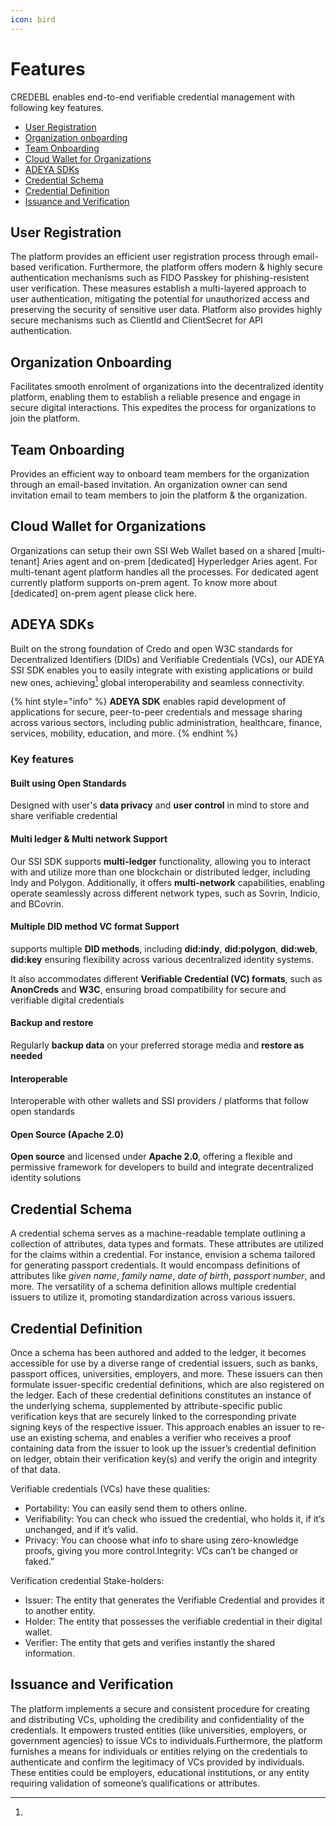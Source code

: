 ```yaml
---
icon: bird
---
```


# Features

CREDEBL enables end-to-end verifiable credential management with following key features.

* [User Registration](features.md#user-registration)
* [Organization onboarding](features.md#organization-onboarding)
* [Team Onboarding](features.md#team-onboarding)
* [Cloud Wallet for Organizations](features.md#cloud-wallet-for-organizations)
* [ADEYA ](features.md#adeya-mobile-wallet-for-holders)[SDKs](features.md#adeya-sdks)
* [Credential Schema](features.md#credential-schema)
* [Credential Definition](features.md#credential-definition)
* [Issuance and Verification](features.md#issuance-and-verification)

## **User Registration**

The platform provides an efficient user registration process through email-based verification. Furthermore, the platform offers modern & highly secure authentication mechanisms such as FIDO Passkey for phishing-resistent user verification. These measures establish a multi-layered approach to user authentication, mitigating the potential for unauthorized access and preserving the security of sensitive user data. Platform also provides highly secure mechanisms such as ClientId and ClientSecret for API authentication.

## **Organization Onboarding**

Facilitates smooth enrolment of organizations into the decentralized identity platform, enabling them to establish a reliable presence and engage in secure digital interactions. This expedites the process for organizations to join the platform.

## **Team Onboarding**

Provides an efficient way to onboard team members for the organization through an email-based invitation. An organization owner can send invitation email to team members to join the platform & the organization.

## **Cloud Wallet for Organizations**

Organizations can setup their own SSI Web Wallet based on a shared \[multi-tenant] Aries agent and on-prem \[dedicated] Hyperledger Aries agent. For multi-tenant agent platform handles all the processes. For dedicated agent currently platform supports on-prem agent. To know more about \[dedicated] on-prem agent please click here.

## **ADEYA SDKs**

Built on the strong foundation of Credo and open W3C standards for Decentralized Identifiers (DIDs) and Verifiable Credentials (VCs), our ADEYA SSI SDK enables you to easily integrate with existing applications or build new ones, achieving[^1] global interoperability and seamless connectivity.

{% hint style="info" %}
**ADEYA SDK** enables rapid development of applications for secure, peer-to-peer credentials and message sharing across various sectors, including public administration, healthcare, finance, services, mobility, education, and more.
{% endhint %}

### Key features

#### Built using Open Standards

Designed with user's **data privacy** and **user control** in mind to store and share verifiable credential

#### Multi ledger & Multi network Support

Our SSI SDK supports **multi-ledger** functionality, allowing you to interact with and utilize more than one blockchain or distributed ledger, including Indy and Polygon. Additionally, it offers **multi-network** capabilities, enabling operate seamlessly across different network types, such as Sovrin, Indicio, and BCovrin.

#### Multiple DID method VC format Support

supports multiple **DID methods**, including **did:indy**, **did:polygon**, **did:web**, **did:key** ensuring flexibility across various decentralized identity systems.

It also accommodates different **Verifiable Credential (VC) formats**, such as **AnonCreds** and **W3C**, ensuring broad compatibility for secure and verifiable digital credentials

#### Backup and restore

Regularly **backup data** on your preferred storage media and **restore as needed**

#### Interoperable

Interoperable with other wallets and SSI providers / platforms that follow open standards

#### Open Source (Apache 2.0)

**Open source** and licensed under **Apache 2.0**, offering a flexible and permissive framework for developers to build and integrate decentralized identity solutions

## **Credential Schema**

A credential schema serves as a machine-readable template outlining a collection of attributes, data types and formats. These attributes are utilized for the claims within a credential. For instance, envision a schema tailored for generating passport credentials. It would encompass definitions of attributes like _given name_, _family name_, _date of birth_, _passport number_, and more. The versatility of a schema definition allows multiple credential issuers to utilize it, promoting standardization across various issuers.

## **Credential Definition**

Once a schema has been authored and added to the ledger, it becomes accessible for use by a diverse range of credential issuers, such as banks, passport offices, universities, employers, and more. These issuers can then formulate issuer-specific credential definitions, which are also registered on the ledger. Each of these credential definitions constitutes an instance of the underlying schema, supplemented by attribute-specific public verification keys that are securely linked to the corresponding private signing keys of the respective issuer. This approach enables an issuer to re-use an existing schema, and enables a verifier who receives a proof containing data from the issuer to look up the issuer’s credential definition on ledger, obtain their verification key(s) and verify the origin and integrity of that data.

Verifiable credentials (VCs) have these qualities:

* Portability: You can easily send them to others online.
* Verifiability: You can check who issued the credential, who holds it, if it’s unchanged, and if it’s valid.
* Privacy: You can choose what info to share using zero-knowledge proofs, giving you more control.Integrity: VCs can’t be changed or faked.”

Verification credential Stake-holders:

* Issuer: The entity that generates the Verifiable Credential and provides it to another entity.
* Holder: The entity that possesses the verifiable credential in their digital wallet.
* Verifier: The entity that gets and verifies instantly the shared information.

## **Issuance and Verification**

The platform implements a secure and consistent procedure for creating and distributing VCs, upholding the credibility and confidentiality of the credentials. It empowers trusted entities (like universities, employers, or government agencies) to issue VCs to individuals.Furthermore, the platform furnishes a means for individuals or entities relying on the credentials to authenticate and confirm the legitimacy of VCs provided by individuals. These entities could be employers, educational institutions, or any entity requiring validation of someone’s qualifications or attributes.

[^1]: 
